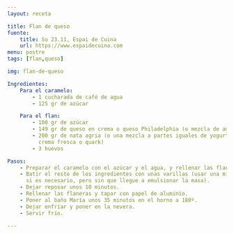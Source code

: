 ```yaml
---
layout: receta

title: Flan de queso
fuente:
    title: Su 23.11, Espai de Cuina
    url: https://www.espaidecuina.com
menu: postre
tags: [flan,queso]

img: flan-de-queso

Ingredientes:
    Para el caramelo:
        - 1 cucharada de café de agua
        - 125 gr de azúcar

    Para el flan:
        - 100 gr de azúcar
        - 149 gr de queso en crema o queso Philadelphia (o mezcla de ambos)
        - 200 gr de nata agria (o una mezcla a partes iguales de yogurt con
          crema fresca o quark)
        - 3 huevos

Pasos:
    - Preparar el caramelo con el azúcar y el agua, y rellenar las flaneras.
    - Batir el resto de los ingredientes con unas varillas (usar una minipimer
      si es necesario, pero sin que llegue a emulsionar la masa).
    - Dejar reposar unos 10 minutos.
    - Rellenar las flaneras y tapar con papel de aluminio.
    - Poner al baño María unos 35 minutos en el horno a 180º.
    - Dejar enfríar y poner en la nevera.
    - Servir frío.

---
```

